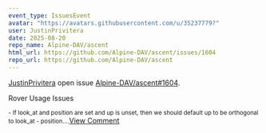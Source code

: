 ```yaml
---
event_type: IssuesEvent
avatar: "https://avatars.githubusercontent.com/u/35237779?"
user: JustinPrivitera
date: 2025-08-20
repo_name: Alpine-DAV/ascent
html_url: https://github.com/Alpine-DAV/ascent/issues/1604
repo_url: https://github.com/Alpine-DAV/ascent
---
```


<a href='https://github.com/JustinPrivitera' target='_blank'>JustinPrivitera</a> open issue <a href='https://github.com/Alpine-DAV/ascent/issues/1604' target='_blank'>Alpine-DAV/ascent#1604</a>.

<p>Rover Usage Issues</p><small>- If look_at and position are set and up is unset, then we should default up to be orthogonal to look_at - position....</small><a href='https://github.com/Alpine-DAV/ascent/issues/1604' target='_blank'>View Comment</a>